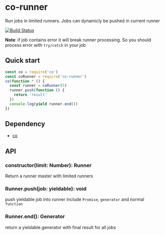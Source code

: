 co-runner
=========
Run jobs in limited runners. Jobs can dynamicly be pushed in current runner

[![Build Status](https://travis-ci.org/orangemi/co-runner.svg?branch=master)](https://travis-ci.org/orangemi/co-runner)

**Note**: if job contains error it will break runner processing. So you should process error with `try/catch` in your job

## Quick start
```js
const co = require('co')
const coRunner = require('co-runner')
co(function * () {
  const runner = coRunner(5)
  runner.push(function () {
    return 'result'
  })
  console.log(yield runner.end())
})
```

## Dependency
- [co](https://github.com/tj/co)

## API
### constructor(limit: Number): Runner
Return a runner master with limited runners

### Runner.push(job: yieldable): void
push yieldable job into runner include `Promise`, `generator` and normal `function`

### Runner.end(): Generator<result>
return a yieldable generator with final result for all jobs
